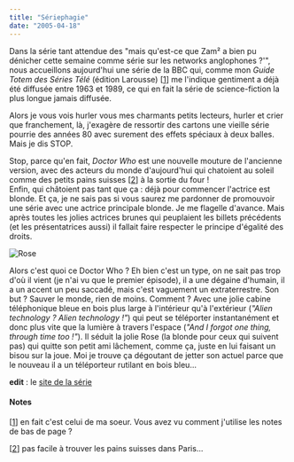 ```yaml
---
title: "Sériephagie"
date: "2005-04-18"
---
```


Dans la série tant attendue des "mais qu'est-ce que Zam² a bien pu dénicher cette semaine comme série sur les networks anglophones ?'", nous accueillons aujourd'hui une série de la BBC qui, comme mon _Guide Totem des Séries Télé_ (édition Larousse) \[[1](#pnote-324-1)\] me l'indique gentiment a déjà été diffusée entre 1963 et 1989, ce qui en fait la série de science-fiction la plus longue jamais diffusée.

Alors je vous vois hurler vous mes charmants petits lecteurs, hurler et crier que franchement, là, j'exagère de ressortir des cartons une vieille série pourrie des années 80 avec surement des effets spéciaux à deux balles.  
Mais je dis STOP.

Stop, parce qu'en fait, _Doctor Who_ est une nouvelle mouture de l'ancienne version, avec des acteurs du monde d'aujourd'hui qui chatoient au soleil comme des petits pains suisses \[[2](#pnote-324-2)\] à la sortie du four !  
Enfin, qui châtoient pas tant que ça : déjà pour commencer l'actrice est blonde. Et ça, je ne sais pas si vous saurez me pardonner de promouvoir une série avec une actrice principale blonde. Je me flagelle d'avance. Mais après toutes les jolies actrices brunes qui peuplaient les billets précédents (et les présentatrices aussi) il fallait faire respecter le principe d'égalité des droits.

![Rose](images/rosedrwho.jpg)

Alors c'est quoi ce Doctor Who ? Eh bien c'est un type, on ne sait pas trop d'où il vient (je n'ai vu que le premier épisode), il a une dégaine d'humain, il a un accent un peu saccadé, mais c'est vaguement un extraterrestre. Son but ? Sauver le monde, rien de moins. Comment ? Avec une jolie cabine téléphonique bleue en bois plus large à l'intérieur qu'à l'extérieur (_"Alien technology ? Alien technology !"_) qui peut se téléporter instantanément et donc plus vite que la lumière à travers l'espace (_"And I forgot one thing, through time too !"_). Il séduit la jolie Rose (la blonde pour ceux qui suivent pas) qui quitte son petit ami lâchement, comme ça, juste en lui faisant un bisou sur la joue. Moi je trouve ça dégoutant de jetter son actuel parce que le nouveau il a un téléporteur rutilant en bois bleu...

**edit** : le [site de la série](http://www.bbc.co.uk/doctorwho/)

#### Notes

\[[1](#rev-pnote-324-1)\] en fait c'est celui de ma soeur. Vous avez vu comment j'utilise les notes de bas de page ?

\[[2](#rev-pnote-324-2)\] pas facile à trouver les pains suisses dans Paris...
